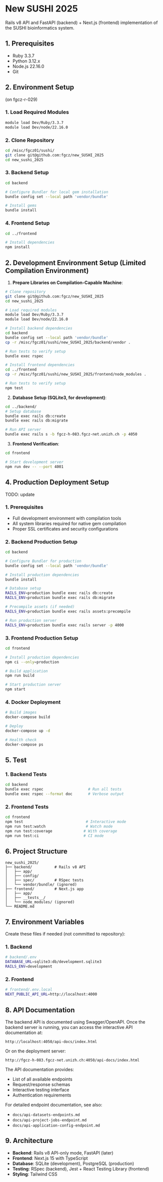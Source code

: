 # New SUSHI 2025

Rails v8 API and FastAPI (backend) + Next.js (frontend) implementation of the SUSHI bioinformatics system.

## 1. Prerequisites

- Ruby 3.3.7
- Python 3.12.x
- Node.js 22.16.0
- Git

## 2. Environment Setup

(on fgcz-r-029)

### 1. Load Required Modules
```bash
module load Dev/Ruby/3.3.7
module load Dev/node/22.16.0
```

### 2. Clone Repository
```bash
cd /misc/fgcz01/sushi/
git clone git@github.com:fgcz/new_SUSHI_2025
cd new_sushi_2025
```

### 3. Backend Setup
```bash
cd backend

# Configure Bundler for local gem installation
bundle config set --local path 'vendor/bundle'

# Install gems
bundle install
```

### 4. Frontend Setup
```bash
cd ../frontend

# Install dependencies
npm install
```

## 2. Development Environment Setup (Limited Compilation Environment)

1. **Prepare Libraries on Compilation-Capable Machine**:
```bash
# Clone repository
git clone git@github.com:fgcz/new_SUSHI_2025
cd new_sushi_2025

# Load required modules
module load Dev/Ruby/3.3.7
module load Dev/node/22.16.0

# Install backend dependencies
cd backend
bundle config set --local path 'vendor/bundle'
cp -r /misc/fgcz01/sushi/new_SUSHI_2025/backend/vendor .

# Run tests to verify setup
bundle exec rspec

# Install frontend dependencies
cd ../frontend
cp -r /misc/fgcz01/sushi/new_SUSHI_2025/frontend/node_modules .

# Run tests to verify setup
npm test
```

2. **Database Setup (SQLite3, for development)**:
```bash
cd ../backend/
# Setup database
bundle exec rails db:create
bundle exec rails db:migrate

# Run API server
bundle exec rails s -b fgcz-h-083.fgcz-net.unizh.ch -p 4050
```

3. **Frontend Verification**:
```bash
cd frontend

# Start development server
npm run dev -- --port 4001
```

## 4. Production Deployment Setup

TODO: update

### 1. Prerequisites
- Full development environment with compilation tools
- All system libraries required for native gem compilation
- Proper SSL certificates and security configurations

### 2. Backend Production Setup
```bash
cd backend

# Configure Bundler for production
bundle config set --local path 'vendor/bundle'

# Install production dependencies
bundle install

# Database setup
RAILS_ENV=production bundle exec rails db:create
RAILS_ENV=production bundle exec rails db:migrate

# Precompile assets (if needed)
RAILS_ENV=production bundle exec rails assets:precompile

# Run production server
RAILS_ENV=production bundle exec rails server -p 4000
```

### 3. Frontend Production Setup
```bash
cd frontend

# Install production dependencies
npm ci --only=production

# Build application
npm run build

# Start production server
npm start
```

### 4. Docker Deployment
```bash
# Build images
docker-compose build

# Deploy
docker-compose up -d

# Health check
docker-compose ps
```


## 5. Test

### 1. Backend Tests
```bash
cd backend
bundle exec rspec                    # Run all tests
bundle exec rspec --format doc       # Verbose output
```

### 2. Frontend Tests
```bash
cd frontend
npm test                            # Interactive mode
npm run test:watch                  # Watch mode
npm run test:coverage              # With coverage
npm run test:ci                    # CI mode
```

## 6. Project Structure

```
new_sushi_2025/
├── backend/          # Rails v8 API
│   ├── app/
│   ├── config/
│   ├── spec/         # RSpec tests
│   └── vendor/bundle/ (ignored)
├── frontend/         # Next.js app
│   ├── app/
│   ├── __tests__/
│   └── node_modules/ (ignored)
└── README.md
```

## 7. Environment Variables

Create these files if needed (not committed to repository):

### 1. Backend
```bash
# backend/.env
DATABASE_URL=sqlite3:db/development.sqlite3
RAILS_ENV=development
```

### 2. Frontend
```bash
# frontend/.env.local
NEXT_PUBLIC_API_URL=http://localhost:4000
```

## 8. API Documentation

The backend API is documented using Swagger/OpenAPI. Once the backend server is running, you can access the interactive API documentation at:

```
http://localhost:4050/api-docs/index.html
```

Or on the deployment server:
```
http://fgcz-h-083.fgcz-net.unizh.ch:4050/api-docs/index.html
```

The API documentation provides:
- List of all available endpoints
- Request/response schemas
- Interactive testing interface
- Authentication requirements

For detailed endpoint documentation, see also:
- `docs/api-datasets-endpoints.md`
- `docs/api-project-jobs-endpoint.md`
- `docs/api-application-config-endpoint.md`

## 9. Architecture

- **Backend**: Rails v8 API-only mode, FastAPI (later)
- **Frontend**: Next.js 15 with TypeScript
- **Database**: SQLite (development), PostgreSQL (production)
- **Testing**: RSpec (backend), Jest + React Testing Library (frontend)
- **Styling**: Tailwind CSS
